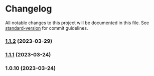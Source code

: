 # Changelog

All notable changes to this project will be documented in this file. See [standard-version](https://github.com/conventional-changelog/standard-version) for commit guidelines.

### [1.1.2](https://github.com/warmwind/react-use-howxm/compare/v1.1.1...v1.1.2) (2023-03-29)

### [1.1.1](https://github.com/warmwind/react-use-howxm/compare/v1.0.10...v1.1.1) (2023-03-24)

### 1.0.10 (2023-03-24)
